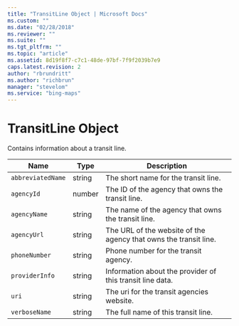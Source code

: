```yaml
---
title: "TransitLine Object | Microsoft Docs"
ms.custom: ""
ms.date: "02/28/2018"
ms.reviewer: ""
ms.suite: ""
ms.tgt_pltfrm: ""
ms.topic: "article"
ms.assetid: 8d19f8f7-c7c1-48de-97bf-7f9f2039b7e9
caps.latest.revision: 2
author: "rbrundritt"
ms.author: "richbrun"
manager: "stevelom"
ms.service: "bing-maps"
---
```

# TransitLine Object
Contains information about a transit line.

|   Name            |   Type   |   Description                                                    |
|-------------------|----------|------------------------------------------------------------------|
| `abbreviatedName` | string   | The short name for the transit line.                             |
| `agencyId`        | number   | The ID of the agency that owns the transit line.                 |
| `agencyName`      | string   | The name of the agency that owns the transit line.               |
| `agencyUrl`       | string   | The URL of the website of the agency that owns the transit line. |
| `phoneNumber`     | string   | Phone number for the transit agency.                              |
| `providerInfo`    | string   | Information about the provider of this transit line data.        |
| `uri`             | string   | The uri for the transit agencies website.                        |
| `verboseName`     | string   | The full name of this transit line.                              |
